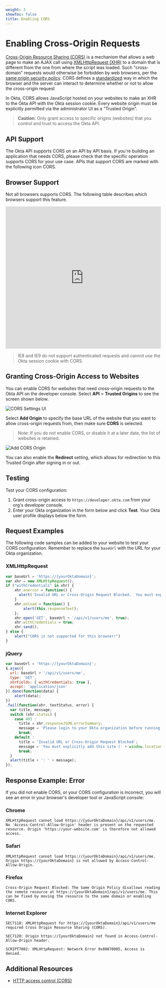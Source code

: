 ```yaml
---
weight: 3
showToc: false
title: Enabling CORS
---
```


# Enabling Cross-Origin Requests

[Cross-Origin Resource Sharing (CORS)](http://en.wikipedia.org/wiki/Cross-Origin_Resource_Sharing) is a mechanism that allows a web page to make an AJAX call using [XMLHttpRequest (XHR)](http://en.wikipedia.org/wiki/XMLHttpRequest) to a domain that is  different from the one from where the script was loaded.  Such "cross-domain" requests would otherwise be forbidden by web browsers, per the [same origin security policy](http://en.wikipedia.org/wiki/Same_origin_policy). CORS defines a [standardized](http://www.w3.org/TR/cors/) way in which the browser and the server can interact to determine whether or not to allow the cross-origin request

In Okta, CORS allows JavaScript hosted on your websites to make an XHR to the Okta API with the Okta session cookie. Every website origin must be explicitly permitted via the administrator UI as a "Trusted Origin".

> **Caution:** Only grant access to specific origins (websites) that you control and trust to access the Okta API.

## API Support

The Okta API supports CORS on an API by API basis. If you're building an application that needs CORS, please check that the specific operation supports CORS for your use case. APIs that support CORS are marked with the following icon <span class="api-label api-label-small api-label-cors"><i class="fa fa-cloud-download"></i> CORS</span>.

## Browser Support

Not all browsers supports CORS.  The following table describes which browsers support this feature.

<iframe frameborder="0" width="100%" height="460px" src="https://caniuse.com/cors/embed/description&amp;links"></iframe>

> IE8 and IE9 do not support authenticated requests and cannot use the Okta session cookie with CORS.

## Granting Cross-Origin Access to Websites

You can enable CORS for websites that need cross-origin requests to the Okta API on the developer console. Select **API** > **Trusted Origins** to see the screen shown below.

![CORS Settings UI](/img/okta-admin-ui-cors-dev.png "CORS Settings UI" )

Select **Add Origin** to specify the base URL of the website that you want to allow cross-origin requests from, then make sure **CORS** is selected.

> Note: If you do not enable CORS, or disable it at a later date, the list of websites is retained.

![Add CORS Origin](/img/okta-admin-ui-cors-new-dev.png "Add CORS Origin" )

You can also enable the **Redirect** setting, which allows for redirection to this Trusted Origin after signing in or out.

## Testing

Test your CORS configuration:

1. Grant cross-origin access to `https://developer.okta.com` from your org's developer console.
2. Enter your Okta organization in the form below and click **Test**. Your Okta user profile displays below the form.

<CorsTest />

## Request Examples

The following code samples can be added to your website to test your CORS configuration.  Remember to replace the `baseUrl` with the URL for your Okta organization.

### XMLHttpRequest

```javascript
var baseUrl = 'https://{yourOktaDomain}';
var xhr = new XMLHttpRequest();
if ("withCredentials" in xhr) {
    xhr.onerror = function() {
      alert('Invalid URL or Cross-Origin Request Blocked.  You must explicitly add this site (' + window.location.origin + ') to the list of allowed websites in the administrator UI');
    }
    xhr.onload = function() {
        alert(this.responseText);
    };
    xhr.open('GET', baseUrl + '/api/v1/users/me', true);
    xhr.withCredentials = true;
    xhr.send();
} else {
    alert("CORS is not supported for this browser!")
}
```

### jQuery

```javascript
var baseUrl = 'https://{yourOktaDomain}';
$.ajax({
  url: baseUrl + '/api/v1/users/me',
  type: 'GET',
  xhrFields: { withCredentials: true },
  accept: 'application/json'
}).done(function(data) {
    alert(data);
})
.fail(function(xhr, textStatus, error) {
  var title, message;
  switch (xhr.status) {
    case 403 :
      title = xhr.responseJSON.errorSummary;
      message = 'Please login to your Okta organization before running the test';
      break;
    default :
      title = 'Invalid URL or Cross-Origin Request Blocked';
      message = 'You must explicitly add this site (' + window.location.origin + ') to the list of allowed websites in your administrator UI';
      break;
  }
  alert(title + ': ' + message);
});
```

## Response Example: Error

If you did not enable CORS, or your CORS configuration is incorrect, you
will see an error in your browser's developer tool or JavaScript console:

### Chrome

```
XMLHttpRequest cannot load https://{yourOktaDomain}/api/v1/users/me. No 'Access-Control-Allow-Origin' header is present on the requested resource. Origin 'https://your-website.com' is therefore not allowed access.
```

### Safari

```
XMLHttpRequest cannot load https://{yourOktaDomain}/api/v1/users/me. Origin https://{yourOktaDomain} is not allowed by Access-Control-Allow-Origin.
```

### Firefox

```
Cross-Origin Request Blocked: The Same Origin Policy disallows reading the remote resource at https://{yourOktaDomain}/api/v1/users/me. This can be fixed by moving the resource to the same domain or enabling CORS.
```

### Internet Explorer

```
SEC7118: XMLHttpRequest for https://{yourOktaDomain}/api/v1/users/me required Cross Origin Resource Sharing (CORS).

SEC7120: Origin https://{yourOktaDomain} not found in Access-Control-Allow-Origin header.

SCRIPT7002: XMLHttpRequest: Network Error 0x80070005, Access is denied.
```

## Additional Resources

- [HTTP access control (CORS)](https://developer.mozilla.org/en-US/docs/Web/HTTP/Access_control_CORS)

